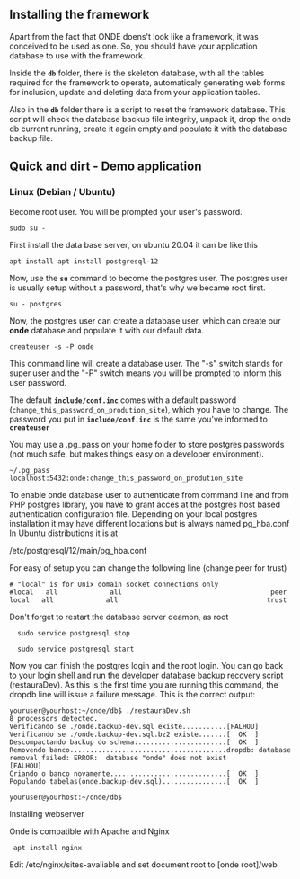 ## Installing the framework

Apart from the fact that ONDE doens't look like a framework, it was
conceived to be used as one. So, you should have your application
database to use with the framework.

Inside the **``db``** folder, there is the skeleton database, with all
the tables required for the framework to operate, automaticaly
generating web forms for inclusion, update and deleting data
from your application tables. 

Also in the **``db``** folder there is a script to reset the framework database.
This script will check the database backup file integrity, unpack it,
drop the onde db current running, create it again empty and
populate it with the database backup file.

## Quick and dirt - Demo application

### Linux (Debian / Ubuntu)

Become root user. You will be prompted your user's password.

    sudo su -

First install the data base server, on ubuntu 20.04 it can be like this

    apt install apt install postgresql-12

Now, use the **``su``** command to become the postgres user.
The postgres user is usually setup without a password, that's
why we became root first.

    su - postgres
    
Now, the postgres user can create a database user, which can 
create our **onde** database and populate it with our default data.

    createuser -s -P onde

This command line will create a database user. The "-s" switch
stands for super user and the "-P" switch means you will be prompted
to inform this user password.

The default **``include/conf.inc``** comes with a default password
(``change_this_password_on_prodution_site``), which you have to change.
The password you put in **``include/conf.inc``** is the same you've
informed to **``createuser``**

You may use a .pg_pass on your home folder to store postgres passwords
(not much safe, but makes things easy on a developer environment).

    ~/.pg_pass
    localhost:5432:onde:change_this_password_on_prodution_site

To enable onde database user to authenticate from command line and from PHP postgres library,
you have to grant acces at the postgres host based authentication configuration file.
Depending on your local postgres installation it may have different locations but is always named
pg_hba.conf
In Ubuntu distributions it is at

   /etc/postgresql/12/main/pg_hba.conf

For easy of setup you can change the following line (change peer for trust)

    # "local" is for Unix domain socket connections only                                                                      
    #local   all             all                                     peer                                                     
    local   all             all                                     trust

Don't forget to restart the database server deamon, as root

      sudo service postgresql stop

      sudo service postgresql start

Now you can finish the postgres login and the root login.
You can go back to your login shell and run the developer
database backup recovery script (restauraDev). As this is the
first time you are running this command, the dropdb line will
issue a failure message. This is the correct output:

    youruser@yourhost:~/onde/db$ ./restauraDev.sh 
    8 processors detected.
    Verificando se ./onde.backup-dev.sql existe...........[FALHOU]
    Verificando se ./onde.backup-dev.sql.bz2 existe.......[  OK  ]
    Descompactando backup do schema:......................[  OK  ]
    Removendo banco.......................................dropdb: database removal failed: ERROR:  database "onde" does not exist
    [FALHOU]
    Criando o banco novamente.............................[  OK  ]
    Populando tabelas(onde.backup-dev.sql)................[  OK  ]
        
    youruser@yourhost:~/onde/db$ 


Installing webserver

Onde is compatible with Apache and Nginx

     apt install nginx

Edit /etc/nginx/sites-avaliable and set document root to [onde root]/web



